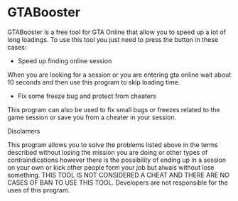 # GTABooster
GTABooster is a free tool for GTA Online that allow you to speed up a lot of long loadings.
To use this tool you just need to press the button in these cases:
- Speed up finding online session

When you are looking for a session or you are entering gta online wait about 10 seconds and then use this program to skip loading time.
- Fix some freeze bug and protect from cheaters

This program can also be used to fix small bugs or freezes related to the game session or save you from a cheater in your session.

Disclamers

This program allows you to solve the problems listed above in the terms described without losing the mission you are doing or other types of contraindications however there is the possibility of ending up in a session on your own or kick other people form your job but alwais without lose something. THIS TOOL IS NOT CONSIDERED A CHEAT AND THERE ARE NO CASES OF BAN TO USE THIS TOOL. Developers are not responsible for the uses of this program.

